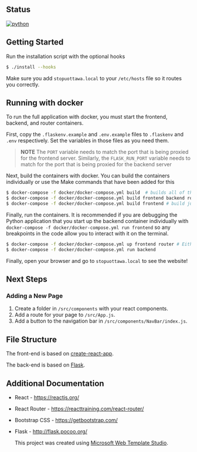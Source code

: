 ﻿## Status
[![python](https://github.com/DudeRandom21/Stop-uOttawa-Surveillance/workflows/python/badge.svg)](https://github.com/DudeRandom21/Stop-uOttawa-Surveillance/actions?query=workflow%3Apython)

## Getting Started

Run the installation script with the optional hooks

```bash
$ ./install --hooks
```

Make sure you add `stopuottawa.local` to your `/etc/hosts` file so it routes you correctly.

## Running with docker
To run the full application with docker, you must start the frontend, backend, and router containers.

First, copy the `.flaskenv.example` and `.env.example` files to `.flaskenv` and `.env` respectively. Set the variables in those files as you need them.

> **NOTE** The `PORT` variable needs to match the port that is being proxied for the frontend server. Similarly, the `FLASK_RUN_PORT` variable needs to match for the port that is being proxied for the backend server

Next, build the containers with docker. You can build the containers individually or use the Make commands that have been added for this

```bash
$ docker-compose -f docker/docker-compose.yml build  # builds all of them
$ docker-compose -f docker/docker-compose.yml build frontend backend router # same as above
$ docker-compose -f docker/docker-compose.yml build frontend # build just the frontend container
```

Finally, run the containers. It is recommended if you are debugging the Python application that you start up the backend container individually with `docker-compose -f docker/docker-compose.yml run frontend` so any breakpoints in the code allow you to interact with it on the terminal.

```bash
$ docker-compose -f docker/docker-compose.yml up frontend router # Either run in a different terminal or run with -d
$ docker-compose -f docker/docker-compose.yml run backend
```

Finally, open your browser and go to `stopuottawa.local` to see the website!

## Next Steps


### Adding a New Page

1. Create a folder in `/src/components` with your react components.
2. Add a route for your page to `/src/App.js`.
3. Add a button to the navigation bar in `/src/components/NavBar/index.js`.


## File Structure

The front-end is based on [create-react-app](https://github.com/facebook/create-react-app).

The back-end is based on [Flask](https://github.com/pallets/flask).


## Additional Documentation


- React - https://reactjs.org/
- React Router - https://reacttraining.com/react-router/

- Bootstrap CSS - https://getbootstrap.com/
- Flask - http://flask.pocoo.org/


  This project was created using [Microsoft Web Template Studio](https://github.com/Microsoft/WebTemplateStudio).
